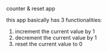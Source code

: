 counter & reset app

this app basically has 3 functionalities:
1. increment the current value by 1
2. decrement the current value by 1
3. reset the current value to 0
